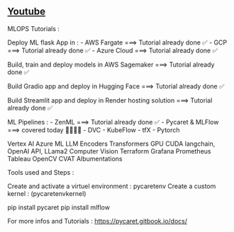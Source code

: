 ## [Youtube](https://www.youtube.com/watch?v=czxiNwlxhT4)

MLOPS Tutorials :


Deploy ML flask App in : 
	- AWS Fargate ===>  Tutorial already done ✅
	- GCP ===> Tutorial already done ✅
	- Azure Cloud ===> Tutorial already done ✅


Build, train and deploy models in AWS Sagemaker ===> Tutorial already done ✅

Build Gradio app and deploy in Hugging Face ===> Tutorial already done ✅

Build Streamlit app and deploy in Render hosting solution ===> Tutorial already done ✅


ML Pipelines :
	- ZenML ===> Tutorial already done ✅
	- Pycaret & MLFlow ===> covered today 🏃🏃🏃🏃
	- DVC
	- KubeFlow
	- tfX
	- Pytorch


Vertex AI
Azure ML
LLM
Encoders
Transformers
GPU
CUDA
langchain, OpenAI API, LLama2
Computer Vision
Terraform
Grafana
Prometheus
Tableau
OpenCV
CVAT
Albumentations



Tools used and Steps :

Create and activate a virtuel environment : pycaretenv
Create a custom kernel : (pycaretenvkernel)

pip install pycaret 
pip install mlflow


For more infos and Tutorials : https://pycaret.gitbook.io/docs/
